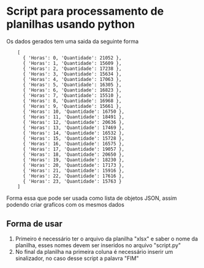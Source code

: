 # Script para processamento de planilhas usando python

Os dados gerados tem uma saida da seguinte forma

        [
          { 'Horas': 0, 'Quantidade': 21052 },
          { 'Horas': 1, 'Quantidade': 15609 },
          { 'Horas': 2, 'Quantidade': 17238 },
          { 'Horas': 3, 'Quantidade': 15634 },
          { 'Horas': 4, 'Quantidade': 17063 },
          { 'Horas': 5, 'Quantidade': 16305 },
          { 'Horas': 6, 'Quantidade': 16823 },
          { 'Horas': 7, 'Quantidade': 15510 },
          { 'Horas': 8, 'Quantidade': 16968 },
          { 'Horas': 9, 'Quantidade': 15661 },
          { 'Horas': 10, 'Quantidade': 16750 },
          { 'Horas': 11, 'Quantidade': 18491 },
          { 'Horas': 12, 'Quantidade': 20636 },
          { 'Horas': 13, 'Quantidade': 17469 },
          { 'Horas': 14, 'Quantidade': 16532 },
          { 'Horas': 15, 'Quantidade': 15728 },
          { 'Horas': 16, 'Quantidade': 16575 },
          { 'Horas': 17, 'Quantidade': 19057 },
          { 'Horas': 18, 'Quantidade': 20650 },
          { 'Horas': 19, 'Quantidade': 18230 },
          { 'Horas': 20, 'Quantidade': 17173 },
          { 'Horas': 21, 'Quantidade': 15916 },
          { 'Horas': 22, 'Quantidade': 17616 },
          { 'Horas': 23, 'Quantidade': 15763 }
        ]
Forma essa que pode ser usada como lista de objetos JSON, assim podendo criar graficos com os mesmos dados

## Forma de usar

1. Primeiro é necessário ter o arquivo da planilha "xlsx" e saber o nome da planilha, esses nomes devem ser inseridos no arquivo "script.py"
1. No final da planilha na primeira coluna é necessário inserir um sinalizador, no caso desse script a palavra "FIM"


